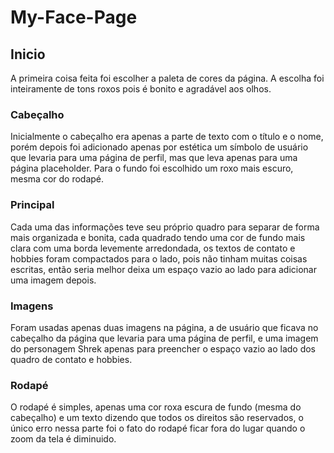 # My-Face-Page

## Inicio
A primeira coisa feita foi escolher a paleta de cores da página. A escolha foi inteiramente de tons roxos pois é bonito e agradável aos olhos.

### Cabeçalho
Inicialmente o cabeçalho era apenas a parte de texto com o título e o nome, porém depois foi adicionado apenas por estética um símbolo de usuário que levaria para uma página de perfil, mas que leva apenas para uma página placeholder. Para o fundo foi escolhido um roxo mais escuro, mesma cor do rodapé.

### Principal
Cada uma das informações teve seu próprio quadro para separar de forma mais organizada e bonita, cada quadrado tendo uma cor de fundo mais clara com uma borda levemente arredondada, os textos de contato e hobbies foram compactados para o lado, pois não tinham muitas coisas escritas, então seria melhor deixa um espaço vazio ao lado para adicionar uma imagem depois.

### Imagens
Foram usadas apenas duas imagens na página, a de usuário que ficava no cabeçalho da página que levaria para uma página de perfil, e uma imagem do personagem Shrek apenas para preencher o espaço vazio ao lado dos quadro de contato e hobbies.

### Rodapé
O rodapé é simples, apenas uma cor roxa escura de fundo (mesma do cabeçalho) e um texto dizendo que todos os direitos são reservados, o único erro nessa parte foi o fato do rodapé ficar fora do lugar quando o zoom da tela é diminuido.

